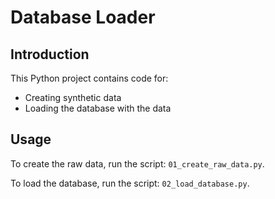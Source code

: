 # Database Loader

## Introduction

This Python project contains code for:

* Creating synthetic data
* Loading the database with the data

## Usage

To create the raw data, run the script: `01_create_raw_data.py`.

To load the database, run the script: `02_load_database.py`.

